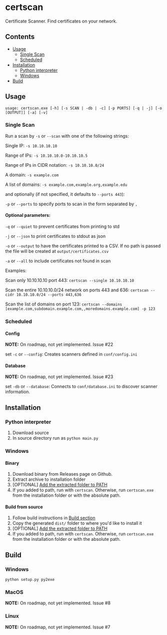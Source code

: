 # certscan

Certificate Scanner. Find certificates on your network.

## Contents

* [Usage](#usage)
  * [Single Scan](#single-scan)
  * [Scheduled](#scheduled)
* [Installation](#Installation)
  * [Python interpreter](#python-interpreter)
  * [Windows](#windows)
* [Build](#build)

## Usage

`usage: certscan.exe [-h] [-s SCAN | -db | -c] [-p PORTS] [-q | -j] [-o [OUTPUT]] [-a] [-v]`

### Single Scan

Run a scan by `-s` or `--scan` with one of the following strings:

Single IP: `-s 10.10.10.10`

Range of IPs: `-s 10.10.10.0-10.10.10.5`

Range of IPs in CIDR notation: `-s 10.10.10.0/24`

A domain: `-s example.com` 

A list of domains: `-s example.com,example.org,example.edu`

and optionally (if not specified, it defaults to `--ports 443`):

`-p` or `--ports` to specify ports to scan in the form separated by `,`

#### Optional parameters:

`-q` or `--quiet` to prevent certificates from printing to std

`-j` or `--json` to print certificates to stdout as json

`-o` or `--output` to have the certificates printed to a CSV. If no path is
passed the file will be created at `output/certificates.csv`

`-a` or `--all` to include certificates not found in scan

Examples:

Scan only 10.10.10.10 port 443: `certscan --single 10.10.10.10`

Scan the entire 10.10.10.0/24 network on ports 443 and
636: `certscan --cidr 10.10.10.0/24 --ports 443,636`

Scan the list of domains on port
123: `certscan --domains [example.com,subdomain.example.com,,moredomains.example.com] -p 123`

### Scheduled

#### Config

**NOTE:** On roadmap, not yet implemented. Issue #22

set `-c` or `--config`: Creates scanners defined in `conf/config.ini`

#### Database

**NOTE:** On roadmap, not yet implemented. Issue #23

set `-db` or `--database`: Connects to `conf/database.ini` to discover scanner
information.

## Installation

### Python interpreter

1. Download source
2. In source directory run as `python main.py`

### Windows

#### Binary
1. Download binary from Releases page on Github.
2. Extract archive to installation folder
3. [OPTIONAL] [Add the extracted folder to PATH](https://www.architectryan.com/2018/03/17/add-to-the-path-on-windows-10/)
4. If you added to path, run with `certscan`. Otherwise, run `certscan.exe` from the installation folder or with the absolute path.

#### Build from source
1. Follow build instructions in [Build section](#build)
2. Copy the generated `dist/` folder to where you'd like to install it
3. [OPTIONAL] [Add the extracted folder to PATH](https://www.architectryan.com/2018/03/17/add-to-the-path-on-windows-10/)
4. If you added to path, run with `certscan`. Otherwise, run `certscan.exe` from the installation folder or with the absolute path.

## Build

### Windows

`python setup.py py2exe`

### MacOS

**NOTE:** On roadmap, not yet implemented. Issue #8

### Linux

**NOTE:** On roadmap, not yet implemented. Issue #7